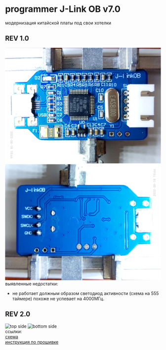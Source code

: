 # programmer J-Link OB v7.0
модернизация китайской платы под свои хотелки

<h2>REV 1.0</h2>

![top side](5_photo/rev%201.x/P20818-154409.jpg)
![bottom side](5_photo/rev%201.x/P20818-154447.jpg)
<br>
выявленные недостатки:<br>
- не работает должным образом светодиод активности (схема на 555 таймере) похоже не успевает на 4000МГц.<br>

<h2>REV 2.0</h2>

![top side](5_photo/rev%202.x/P20818-154409.jpg)
![bottom side](5_photo/rev%202.x/P20818-154447.jpg)
<br>
ссылки:<br>
<a href="https://electronix.ru/forum/topic/59841-china-link-variant-otladchika-iz-kitaya/?do=findComment&comment=1515527">схема</a><br>
<a href="https://electronix.ru/forum/topic/59841-china-link-variant-otladchika-iz-kitaya/?do=findComment&comment=1517115">инструкция по прошивке</a><br>